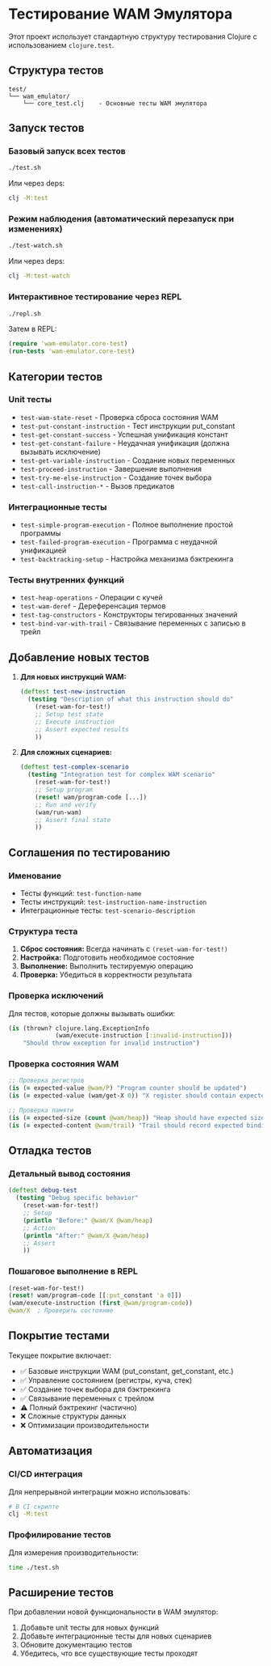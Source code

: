 # Тестирование WAM Эмулятора

Этот проект использует стандартную структуру тестирования Clojure с использованием `clojure.test`.

## Структура тестов

```
test/
└── wam_emulator/
    └── core_test.clj    - Основные тесты WAM эмулятора
```

## Запуск тестов

### Базовый запуск всех тестов
```bash
./test.sh
```
Или через deps:
```bash
clj -M:test
```

### Режим наблюдения (автоматический перезапуск при изменениях)
```bash
./test-watch.sh
```
Или через deps:
```bash
clj -M:test-watch
```

### Интерактивное тестирование через REPL
```bash
./repl.sh
```
Затем в REPL:
```clojure
(require 'wam-emulator.core-test)
(run-tests 'wam-emulator.core-test)
```

## Категории тестов

### Unit тесты
- `test-wam-state-reset` - Проверка сброса состояния WAM
- `test-put-constant-instruction` - Тест инструкции put_constant
- `test-get-constant-success` - Успешная унификация констант
- `test-get-constant-failure` - Неудачная унификация (должна вызывать исключение)
- `test-get-variable-instruction` - Создание новых переменных
- `test-proceed-instruction` - Завершение выполнения
- `test-try-me-else-instruction` - Создание точек выбора
- `test-call-instruction-*` - Вызов предикатов

### Интеграционные тесты
- `test-simple-program-execution` - Полное выполнение простой программы
- `test-failed-program-execution` - Программа с неудачной унификацией
- `test-backtracking-setup` - Настройка механизма бэктрекинга

### Тесты внутренних функций
- `test-heap-operations` - Операции с кучей
- `test-wam-deref` - Дереференсация термов
- `test-tag-constructors` - Конструкторы тегированных значений
- `test-bind-var-with-trail` - Связывание переменных с записью в трейл

## Добавление новых тестов

1. **Для новых инструкций WAM:**
   ```clojure
   (deftest test-new-instruction
     (testing "Description of what this instruction should do"
       (reset-wam-for-test!)
       ;; Setup test state
       ;; Execute instruction
       ;; Assert expected results
       ))
   ```

2. **Для сложных сценариев:**
   ```clojure
   (deftest test-complex-scenario
     (testing "Integration test for complex WAM scenario"
       (reset-wam-for-test!)
       ;; Setup program
       (reset! wam/program-code [...])
       ;; Run and verify
       (wam/run-wam)
       ;; Assert final state
       ))
   ```

## Соглашения по тестированию

### Именование
- Тесты функций: `test-function-name`
- Тесты инструкций: `test-instruction-name-instruction`
- Интеграционные тесты: `test-scenario-description`

### Структура теста
1. **Сброс состояния:** Всегда начинать с `(reset-wam-for-test!)`
2. **Настройка:** Подготовить необходимое состояние
3. **Выполнение:** Выполнить тестируемую операцию
4. **Проверка:** Убедиться в корректности результата

### Проверка исключений
Для тестов, которые должны вызывать ошибки:
```clojure
(is (thrown? clojure.lang.ExceptionInfo
             (wam/execute-instruction [:invalid-instruction]))
    "Should throw exception for invalid instruction")
```

### Проверка состояния WAM
```clojure
;; Проверка регистров
(is (= expected-value @wam/P) "Program counter should be updated")
(is (= expected-value (wam/get-X 0)) "X register should contain expected value")

;; Проверка памяти
(is (= expected-size (count @wam/heap)) "Heap should have expected size")
(is (= expected-content @wam/trail) "Trail should record expected bindings")
```

## Отладка тестов

### Детальный вывод состояния
```clojure
(deftest debug-test
  (testing "Debug specific behavior"
    (reset-wam-for-test!)
    ;; Setup
    (println "Before:" @wam/X @wam/heap)
    ;; Action
    (println "After:" @wam/X @wam/heap)
    ;; Assert
    ))
```

### Пошаговое выполнение в REPL
```clojure
(reset-wam-for-test!)
(reset! wam/program-code [[:put_constant 'a 0]])
(wam/execute-instruction (first @wam/program-code))
@wam/X  ; Проверить состояние
```

## Покрытие тестами

Текущее покрытие включает:
- ✅ Базовые инструкции WAM (put_constant, get_constant, etc.)
- ✅ Управление состоянием (регистры, куча, стек)
- ✅ Создание точек выбора для бэктрекинга
- ✅ Связывание переменных с трейлом
- ⚠️ Полный бэктрекинг (частично)
- ❌ Сложные структуры данных
- ❌ Оптимизации производительности

## Автоматизация

### CI/CD интеграция
Для непрерывной интеграции можно использовать:
```bash
# В CI скрипте
clj -M:test
```

### Профилирование тестов
Для измерения производительности:
```bash
time ./test.sh
```

## Расширение тестов

При добавлении новой функциональности в WAM эмулятор:
1. Добавьте unit тесты для новых функций
2. Добавьте интеграционные тесты для новых сценариев
3. Обновите документацию тестов
4. Убедитесь, что все существующие тесты проходят 
